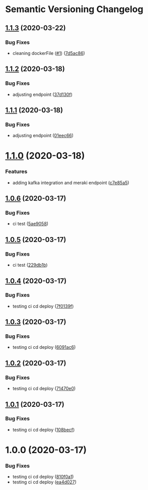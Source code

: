 # Semantic Versioning Changelog

## [1.1.3](https://github.com/esmartit/access-point-incoming-endpoint/compare/v1.1.2...v1.1.3) (2020-03-22)


### Bug Fixes

* cleaning dockerFile ([#1](https://github.com/esmartit/access-point-incoming-endpoint/issues/1)) ([7d5ac86](https://github.com/esmartit/access-point-incoming-endpoint/commit/7d5ac869d28b2841ad9766d0022e19a09cbcb626))

## [1.1.2](https://github.com/esmartit/access-point-incoming-endpoint/compare/v1.1.1...v1.1.2) (2020-03-18)


### Bug Fixes

* adjusting endpoint ([37d130f](https://github.com/esmartit/access-point-incoming-endpoint/commit/37d130fccd0a2425876f12207c2a570098d7ba68))

## [1.1.1](https://github.com/esmartit/access-point-incoming-endpoint/compare/v1.1.0...v1.1.1) (2020-03-18)


### Bug Fixes

* adjusting endpoint ([01eec66](https://github.com/esmartit/access-point-incoming-endpoint/commit/01eec6605e23ebabab670761389806804fd07f7a))

# [1.1.0](https://github.com/esmartit/access-point-incoming-endpoint/compare/v1.0.6...v1.1.0) (2020-03-18)


### Features

* adding kafka integration and meraki endpoint ([c7e85a5](https://github.com/esmartit/access-point-incoming-endpoint/commit/c7e85a5c8a48abcc72fe460e03486c1947f1acb9))

## [1.0.6](https://github.com/esmartit/access-point-incoming-endpoint/compare/v1.0.5...v1.0.6) (2020-03-17)


### Bug Fixes

* ci test ([5ae9058](https://github.com/esmartit/access-point-incoming-endpoint/commit/5ae90584302b6e289aa0e76a5c71d6b73e469ab1))

## [1.0.5](https://github.com/esmartit/access-point-incoming-endpoint/compare/v1.0.4...v1.0.5) (2020-03-17)


### Bug Fixes

* ci test ([229db1b](https://github.com/esmartit/access-point-incoming-endpoint/commit/229db1b4f0f7fed25828d9ee10a1f46483baccf4))

## [1.0.4](https://github.com/esmartit/access-point-incoming-endpoint/compare/v1.0.3...v1.0.4) (2020-03-17)


### Bug Fixes

* testing ci cd deploy ([7f0139f](https://github.com/esmartit/access-point-incoming-endpoint/commit/7f0139f1f6e99625a13779754112e0a74b827ed7))

## [1.0.3](https://github.com/esmartit/access-point-incoming-endpoint/compare/v1.0.2...v1.0.3) (2020-03-17)


### Bug Fixes

* testing ci cd deploy ([6091ac6](https://github.com/esmartit/access-point-incoming-endpoint/commit/6091ac69c20d48ea52c2b45930912a2207e4befb))

## [1.0.2](https://github.com/esmartit/access-point-incoming-endpoint/compare/v1.0.1...v1.0.2) (2020-03-17)


### Bug Fixes

* testing ci cd deploy ([71470e0](https://github.com/esmartit/access-point-incoming-endpoint/commit/71470e03a4d5200030bce584ad084590e8f4ed5a))

## [1.0.1](https://github.com/esmartit/access-point-incoming-endpoint/compare/v1.0.0...v1.0.1) (2020-03-17)


### Bug Fixes

* testing ci cd deploy ([108becf](https://github.com/esmartit/access-point-incoming-endpoint/commit/108becf601f983af75c5558da5ba0b729ddab93c))

# 1.0.0 (2020-03-17)


### Bug Fixes

* testing ci cd deploy ([810f0a1](https://github.com/esmartit/access-point-incoming-endpoint/commit/810f0a11e6428656ab3bd6fea8c199a7e7caa4fe))
* testing ci cd deploy ([ea4d027](https://github.com/esmartit/access-point-incoming-endpoint/commit/ea4d0275cd80d79aa52028970ccf6b3a080955c2))
